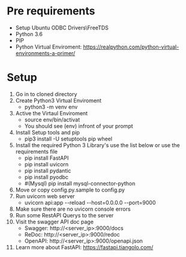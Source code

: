 # Pre requirements
- Setup Ubuntu ODBC Drivers\FreeTDS
- Python 3.6
- PIP
- Python Virtual Enviroment: https://realpython.com/python-virtual-environments-a-primer/


# Setup
1. Go in to cloned directory
2. Create Python3 Virtual Enviroment
	- python3 -m venv env
3. Active the Virtaul Enviroment
	- source env/bin/activat
	- You should see (env) infront of your prompt
4. Install Setup tools and pip
	- pip3 install -U setuptools pip wheel
5. Install the required Python 3 Library's use the list below or use the requirements file
	- pip install FastAPI
	- pip install uvicorn
	- pip install pydantic
	- pip install pyodbc
	- #(Mysql) pip install mysql-connector-python
6. Move or copy config.py.sample to config.py	
7. Run uvicorn web server
    - uvicorn api:app --reload --host=0.0.0.0 --port=9000
8. Make sure there are no uvicorn console errors
9. Run some RestAPI Querys to the server
10. Visit the swagger API doc page
    - Swagger: http://<server_ip>:9000/docs
	- ReDoc: http://<server_ip>:9000/redoc
    - OpenAPI: http://<server_ip>:9000/openapi.json
11. Learn more about FastAPI: https://fastapi.tiangolo.com/



